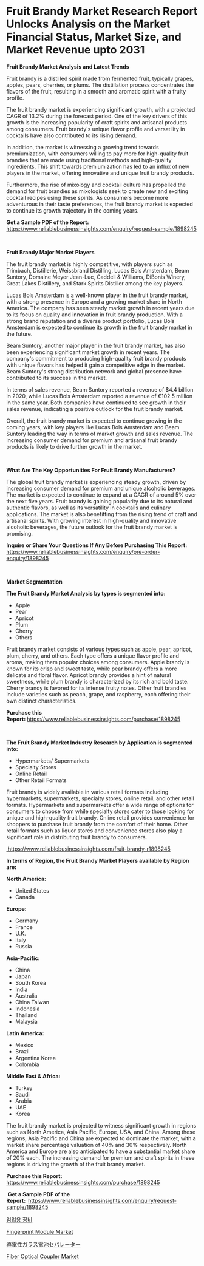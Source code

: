 <p><h1>Fruit Brandy Market Research Report Unlocks Analysis on the Market Financial Status, Market Size, and Market Revenue upto 2031</h1></p><p><strong>Fruit Brandy Market Analysis and Latest Trends</strong></p>
<p><p>Fruit brandy is a distilled spirit made from fermented fruit, typically grapes, apples, pears, cherries, or plums. The distillation process concentrates the flavors of the fruit, resulting in a smooth and aromatic spirit with a fruity profile.</p><p>The fruit brandy market is experiencing significant growth, with a projected CAGR of 13.2% during the forecast period. One of the key drivers of this growth is the increasing popularity of craft spirits and artisanal products among consumers. Fruit brandy's unique flavor profile and versatility in cocktails have also contributed to its rising demand.</p><p>In addition, the market is witnessing a growing trend towards premiumization, with consumers willing to pay more for high-quality fruit brandies that are made using traditional methods and high-quality ingredients. This shift towards premiumization has led to an influx of new players in the market, offering innovative and unique fruit brandy products.</p><p>Furthermore, the rise of mixology and cocktail culture has propelled the demand for fruit brandies as mixologists seek to create new and exciting cocktail recipes using these spirits. As consumers become more adventurous in their taste preferences, the fruit brandy market is expected to continue its growth trajectory in the coming years.</p></p>
<p><strong>Get a Sample PDF of the Report:&nbsp;</strong> <a href="https://www.reliablebusinessinsights.com/enquiry/request-sample/1898245">https://www.reliablebusinessinsights.com/enquiry/request-sample/1898245</a></p>
<p>&nbsp;</p>
<p><strong>Fruit Brandy Major Market Players</strong></p>
<p><p>The fruit brandy market is highly competitive, with players such as Trimbach, Distillerie, Weissbrand Distilling, Lucas Bols Amsterdam, Beam Suntory, Domaine Meyer Jean-Luc, Caddell & Williams, DiBonis Winery, Great Lakes Distillery, and Stark Spirits Distiller among the key players. </p><p>Lucas Bols Amsterdam is a well-known player in the fruit brandy market, with a strong presence in Europe and a growing market share in North America. The company has seen steady market growth in recent years due to its focus on quality and innovation in fruit brandy production. With a strong brand reputation and a diverse product portfolio, Lucas Bols Amsterdam is expected to continue its growth in the fruit brandy market in the future.</p><p>Beam Suntory, another major player in the fruit brandy market, has also been experiencing significant market growth in recent years. The company's commitment to producing high-quality fruit brandy products with unique flavors has helped it gain a competitive edge in the market. Beam Suntory's strong distribution network and global presence have contributed to its success in the market.</p><p>In terms of sales revenue, Beam Suntory reported a revenue of $4.4 billion in 2020, while Lucas Bols Amsterdam reported a revenue of €102.5 million in the same year. Both companies have continued to see growth in their sales revenue, indicating a positive outlook for the fruit brandy market.</p><p>Overall, the fruit brandy market is expected to continue growing in the coming years, with key players like Lucas Bols Amsterdam and Beam Suntory leading the way in terms of market growth and sales revenue. The increasing consumer demand for premium and artisanal fruit brandy products is likely to drive further growth in the market.</p></p>
<p>&nbsp;</p>
<p><strong>What Are The Key Opportunities For Fruit Brandy Manufacturers?</strong></p>
<p><p>The global fruit brandy market is experiencing steady growth, driven by increasing consumer demand for premium and unique alcoholic beverages. The market is expected to continue to expand at a CAGR of around 5% over the next five years. Fruit brandy is gaining popularity due to its natural and authentic flavors, as well as its versatility in cocktails and culinary applications. The market is also benefitting from the rising trend of craft and artisanal spirits. With growing interest in high-quality and innovative alcoholic beverages, the future outlook for the fruit brandy market is promising.</p></p>
<p><strong>Inquire or Share Your Questions If Any Before Purchasing This Report:</strong> <a href="https://www.reliablebusinessinsights.com/enquiry/pre-order-enquiry/1898245">https://www.reliablebusinessinsights.com/enquiry/pre-order-enquiry/1898245</a></p>
<p>&nbsp;</p>
<p><strong>Market Segmentation</strong></p>
<p><strong>The Fruit Brandy Market Analysis by types is segmented into:</strong></p>
<p><ul><li>Apple</li><li>Pear</li><li>Apricot</li><li>Plum</li><li>Cherry</li><li>Others</li></ul></p>
<p><p>Fruit brandy market consists of various types such as apple, pear, apricot, plum, cherry, and others. Each type offers a unique flavor profile and aroma, making them popular choices among consumers. Apple brandy is known for its crisp and sweet taste, while pear brandy offers a more delicate and floral flavor. Apricot brandy provides a hint of natural sweetness, while plum brandy is characterized by its rich and bold taste. Cherry brandy is favored for its intense fruity notes. Other fruit brandies include varieties such as peach, grape, and raspberry, each offering their own distinct characteristics.</p></p>
<p><strong>Purchase this Report:&nbsp;</strong><a href="https://www.reliablebusinessinsights.com/purchase/1898245">https://www.reliablebusinessinsights.com/purchase/1898245</a></p>
<p>&nbsp;</p>
<p><strong>The Fruit Brandy Market Industry Research by Application is segmented into:</strong></p>
<p><ul><li>Hypermarkets/ Supermarkets</li><li>Specialty Stores</li><li>Online Retail</li><li>Other Retail Formats</li></ul></p>
<p><p>Fruit brandy is widely available in various retail formats including hypermarkets, supermarkets, specialty stores, online retail, and other retail formats. Hypermarkets and supermarkets offer a wide range of options for consumers to choose from while specialty stores cater to those looking for unique and high-quality fruit brandy. Online retail provides convenience for shoppers to purchase fruit brandy from the comfort of their home. Other retail formats such as liquor stores and convenience stores also play a significant role in distributing fruit brandy to consumers.</p></p>
<p><a href="https://www.reliablebusinessinsights.com/fruit-brandy-r1898245">&nbsp;https://www.reliablebusinessinsights.com/fruit-brandy-r1898245</a></p>
<p><strong>In terms of Region, the Fruit Brandy Market Players available by Region are:</strong></p>
<p>
    <p> <strong> North America: </strong>
        <ul>
            <li>United States</li>
            <li>Canada</li>
        </ul>
        </p> 
    <p> <strong> Europe: </strong>
        <ul>
            <li>Germany</li>
            <li>France</li>
            <li>U.K.</li>
            <li>Italy</li>
            <li>Russia</li>
        </ul>
        </p> 
    <p> <strong> Asia-Pacific: </strong>
        <ul>
            <li>China</li>
            <li>Japan</li>
            <li>South Korea</li>
            <li>India</li>
            <li>Australia</li>
            <li>China Taiwan</li>
            <li>Indonesia</li>
            <li>Thailand</li>
            <li>Malaysia</li>
        </ul>
        </p> 
    <p> <strong> Latin America: </strong>
        <ul>
            <li>Mexico</li>
            <li>Brazil</li>
            <li>Argentina Korea</li>
            <li>Colombia</li>
        </ul>
        </p> 
    <p> <strong> Middle East & Africa: </strong>
        <ul>
            <li>Turkey</li>
            <li>Saudi</li>
            <li>Arabia</li>
            <li>UAE</li>
            <li>Korea</li>
        </ul>
    </p>
    </p>
<p><p>The fruit brandy market is projected to witness significant growth in regions such as North America, Asia Pacific, Europe, USA, and China. Among these regions, Asia Pacific and China are expected to dominate the market, with a market share percentage valuation of 40% and 30% respectively. North America and Europe are also anticipated to have a substantial market share of 20% each. The increasing demand for premium and craft spirits in these regions is driving the growth of the fruit brandy market.</p></p>
<p><strong>Purchase this Report: </strong><a href="https://www.reliablebusinessinsights.com/purchase/1898245">https://www.reliablebusinessinsights.com/purchase/1898245</a></p>
<p>&nbsp;<strong>Get a Sample PDF of the Report:&nbsp;&nbsp;</strong><a href="https://www.reliablebusinessinsights.com/enquiry/request-sample/1898245">https://www.reliablebusinessinsights.com/enquiry/request-sample/1898245</a></p>
<p><strong></strong></p>
<p><p><a href="https://github.com/Tristiarton768456/Market-Research-Report-List-2/blob/main/2956063159755.md">임업용 장비</a></p><p><a href="https://github.com/theanastasiyah/Market-Research-Report-List-1/blob/main/fingerprint-module-market.md">Fingerprint Module Market</a></p><p><a href="https://medium.com/@kelsitorphy644/%E5%B0%8E%E9%9B%BB%E6%80%A7%E3%82%AC%E3%83%A9%E3%82%B9%E9%9B%BB%E6%B1%A0%E3%82%BB%E3%83%91%E3%83%AC%E3%83%BC%E3%82%BF%E3%83%BC%E3%81%AE%E5%B8%82%E5%A0%B4%E8%AA%BF%E6%9F%BB%E3%81%A8%E6%A5%AD%E7%95%8C%E3%81%AE%E9%80%B2%E5%8C%96-2031%E5%B9%B4%E3%81%BE%E3%81%A7%E3%81%AE%E4%BA%88%E6%B8%AC-b8d256b672ee">導電性ガラス電池セパレーター</a></p><p><a href="https://github.com/khlifeservices/Market-Research-Report-List-1/blob/main/fiber-optical-coupler-market.md">Fiber Optical Coupler Market</a></p></p>